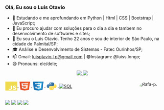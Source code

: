 ### Olá, Eu sou o Luis Otavio

- 🌱 Estudando e me aprofundando em Python | Html | CSS | Bootstrap | JavaScript;
- 🤔 Eu procuro ajudar com soluções para o dia a dia e tambem no desenvolvimento de softwares e sites;
- 💬 Eu sou o Luis Otavio. Tenho 22 anos e sou de interior de São Paulo, na cidade de Palmital/SP;
- 🎓 Análise e Desenvolvimento de Sistemas - Fatec Ourinhos/SP;
- 📫 Gmail: luisptavio.l.p@gmail.com | 🟣Instagram: @luiss.longo;
- 😄 Pronouns: ele/dele;

<div align="center">
  <a href="https://github.com/luislong0">
  <img height="130em" src="https://github-readme-stats.vercel.app/api?username=luislong0&show_icons=true&theme=tokyonight&include_all_commits=true&count_private=true"/>
  <img height="130em" src="https://github-readme-stats.vercel.app/api/top-langs/?username=luislong0&layout=compact&langs_count=7&theme=tokyonight"/>
</div>
  
<div style="display: inline_block"><br>
  <img align="center" alt="Rafa-Js" height="30" width="40" src="https://raw.githubusercontent.com/devicons/devicon/master/icons/javascript/javascript-plain.svg">
  <img align="center" alt="Rafa-HTML" height="30" width="40" src="https://raw.githubusercontent.com/devicons/devicon/master/icons/html5/html5-original.svg">
  <img align="center" alt="Rafa-CSS" height="30" width="40" src="https://raw.githubusercontent.com/devicons/devicon/master/icons/css3/css3-original.svg">
  <img align="center" alt="Rafa-Python" height="30" width="40" src="https://raw.githubusercontent.com/devicons/devicon/master/icons/python/python-original.svg">
  <img align="center" alt="SQL" height="30" width="40" src="https://cdn.jsdelivr.net/gh/devicons/devicon/icons/mysql/mysql-original.svg">
  <img align="right" alt="Rafa-pic" height="150" style="border-radius:50px;" src="https://c.tenor.com/p0kz7NOqxTkAAAAM/kaito-typing.gif">
</div>
  
  ##
  
<div> 
  <a href="https://instagram.com/rafaballerini" target="_blank"><img src="https://img.shields.io/badge/-Instagram-%23E4405F?style=for-the-badge&logo=instagram&logoColor=white" target="_blank"></a>
  <a href="https://api.whatsapp.com/send?phone=5518996665180&text=Ol%C3%A1%2C%20vem%20pelo%20seu%20Github!" target="_blank"><img src="https://img.shields.io/badge/WhatsApp-25D366?style=for-the-badge&logo=whatsapp&logoColor=white"></a>
  <a href = "mailto:contatorafaballerini@gmail.com"><img src="https://img.shields.io/badge/-Gmail-%23333?style=for-the-badge&logo=gmail&logoColor=white" target="_blank"></a>
  <a href="https://www.linkedin.com/in/rafaella-ballerini-45875016a" target="_blank"><img src="https://img.shields.io/badge/-LinkedIn-%230077B5?style=for-the-badge&logo=linkedin&logoColor=white" target="_blank"></a>
  </div>
 
